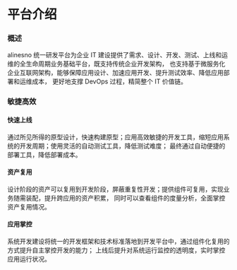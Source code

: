 # 平台介绍

### 概述

alinesno 统一研发平台为企业 IT 建设提供了需求、设计、开发、测试、上线和运维的全生命周期业务基础平台，既支持传统企业开发架构，
也支持基于微服务化企业互联网架构，能够保障应用设计、加速应用开发、提升测试效率、降低应用部署和运维成本，
更好地支撑 DevOps 过程，精简整个 IT 价值链。

<!-- <p class="show-images"><img src="/images/01_intro_2.jpeg" width="100%" /></p> -->

### 敏捷高效

#### 快速上线

通过所见所得的原型设计，快速构建原型；应用高效敏捷的开发工具，缩短应用系统的开发周期；使用灵活的自动测试工具，降低测试难度；
最终通过自动便捷的部署工具，降低部署成本。

#### 资产复用

设计阶段的资产可以复用到开发阶段，屏蔽重复性开发；提供组件可复用，实现业务随需装配，提升跨应用的资产积累，
同时可以查看组件的度量分析，全面掌控资产复用情况。

#### 应用掌控

系统开发建设将统一的开发框架和技术标准落地到开发平台中，通过组件化复用的方式提升自主掌控开发的能力；
上线后提升对系统运行监控的透明度，实时掌控应用运行状况。
